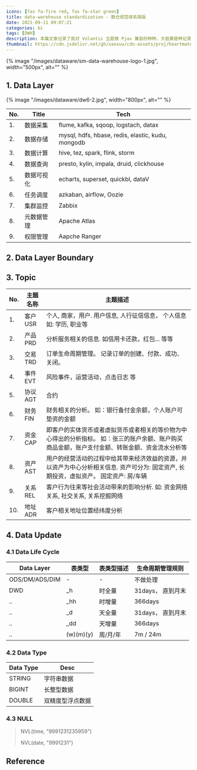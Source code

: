 ```yaml
---
icons: [fas fa-fire red, fas fa-star green]
title: data-warehouse standardization - 数仓规范体系简版  
date: 2021-09-11 09:07:21
categories: bi
tags: [DWH]
description: 本篇文章记录了我对 Volantis 主题做 Pjax 兼容的种种，大抵算是种记录吧~
thumbnail: https://cdn.jsdelivr.net/gh/xaoxuu/cdn-assets/proj/heartmate/icon.png
---
```


{% image "/images/dataware/sm-data-warehouse-logo-1.jpg", width="500px", alt="" %}

<!-- more -->

## 1. Data Layer

{% image "/images/dataware/dw6-2.jpg", width="800px", alt="" %}

No. | Title | Tech
--- | --- | ---
1. | 数据采集 | flume, kafka, sqoop, logstach, datax
2. | 数据存储 | mysql, hdfs, hbase, redis, elastic, kudu, mongodb
3. | 数据计算 | hive, tez, spark, flink, storm
4. | 数据查询 | presto, kylin, impala, druid, clickhouse
5. | 数据可视化 | echarts, superset, quickbl, dataV
6. | 任务调度 | azkaban, airflow, Oozie
7. | 集群监控 | Zabbix
8. | 元数据管理 | Apache Atlas
9. | 权限管理 | Aapche Ranger

## 2. Data Layer Boundary


## 3. Topic

No. | 主题名称 | 主题描述
--- | --- | --- 
1. | 客户USR | 个人, 商家，用户.  用户信息, 人行征信信息， 个人信息 如: 学历, 职业等
2. | 产品PRD | 分析服务相关的信息. 如信用卡还款，红包... 等等
3. | 交易TRD | 订单生命周期管理。 记录订单的创建、付款、成功、关闭。
4. | 事件EVT | 风险事件，运营活动，点击日志 等
5. | 协议AGT | 合约
6. | 财务FIN | 财务相关的分析。 如：银行备付金余额，个人账户可垫资的金额
7. | 资金CAP | 即客户的实体货币或者虚拟货币或者相关的等价物为中心得出的分析指标。 如：张三的账户余额、账户购买商品金额，账户支付金额、转账金额、资金流水分析等
8. | 资产AST | 用户的经营活动的过程中给其带来经济效益的资源，并以资产为中心分析相关信息. 资产可分为: 固定资产, 长期投资，虚拟资产。 固定资产: 房/车辆
9. | 关系REL | 客户行为往来等社会活动带来的影响分析. 如: 资金网络关系, 社交关系, 关系挖掘网络
10. | 地址ADR | 客户相关地址位置经纬度分析 

<!-- 

-->


## 4. Data Update 

### 4.1 Data Life Cycle

Data Layer | 表类型  |  表类型描述  |  生命周期管理规则
--- | --- | --- | --- 
ODS/DM/ADS/DIM | - | - | 不做处理
DWD | \_h | 时全量  |  31days， 直到月末
.. |  \_hh  |  时增量  |  366days
.. |  \_d  |  天全量  |  31days， 直到月末
.. |  \_dd  |  天增量  | 366days
.. | (w)\(m)\(y) | 周/月/年 |  7m / 24m

<!-- 
..  |  \_w  |  周全量  |  26weeks
..  |  \_ww  |  周增量  |  104weeks
..  |  \_m  |  月全量  |  7months
..  |  \_mm  | 月增量  |  24months
.. | \_y  | 年全量 | -
.. | \_yy  | 年增量 | -
-->

### 4.2 Data Type

Data Type | Desc
--- | --- 
STRING | 字符串数据
BIGINT | 长整型数据
DOUBLE  | 双精度型浮点数据

### 4.3 NULL

> NVL(time, "9991231235959")
> 
> NVL(date, "9991231")


## Reference
